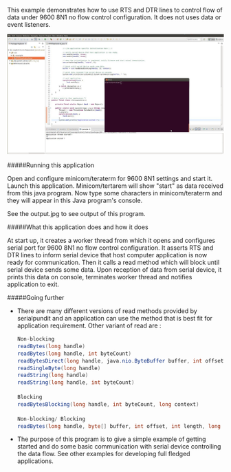 This example demonstrates how to use RTS and DTR lines to control flow of data under
9600 8N1 no flow control configuration. It does not uses data or event listeners.

!["serial communication in java"](output.jpg?raw=true "serial communication in java")

#####Running this application
   
Open and configure minicom/teraterm for 9600 8N1 settings and start it. Launch this 
application. Minicom/tertarem will show "start" as data received from this java program.
Now type some characters in minicom/teraterm and they will appear in this Java
program's console. 
   
See the output.jpg to see output of this program.
   
#####What this application does and how it does

At start up, it creates a worker thread from which it opens and configures serial port for
9600 8N1 no flow control configuration. It asserts RTS and DTR lines to inform serial device
that host computer application is now ready for communication. Then it calls a read method 
which will block until serial device sends some data. Upon reception of data from serial device,
it prints this data on console, terminates worker thread and notifies application to exit.
     
#####Going further
- There are many different versions of read methods provided by serialpundit and an application 
can use the method that is best fit for application requirement. Other variant of read are :
     ```java
     Non-blocking
     readBytes(long handle)
     readBytes(long handle, int byteCount)
     readBytesDirect(long handle, java.nio.ByteBuffer buffer, int offset, int length)
     readSingleByte(long handle)
     readString(long handle)
     readString(long handle, int byteCount)
     
     Blocking
     readBytesBlocking(long handle, int byteCount, long context)
     
     Non-blocking/ Blocking
     readBytes(long handle, byte[] buffer, int offset, int length, long context)
     ```
- The purpose of this program is to give a simple example of getting started and do some basic 
communication with serial device controlling the data flow. See other examples for developing 
full fledged applications.
     
